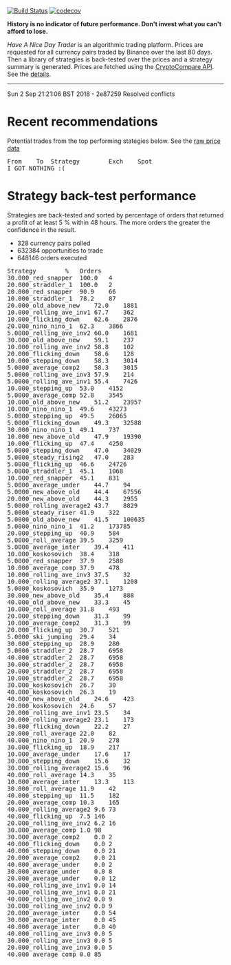 [![Build Status](https://travis-ci.org/deanturpin/handt.svg?branch=master)](https://travis-ci.org/deanturpin/handt)
[![codecov](https://codecov.io/gh/deanturpin/handt/branch/master/graph/badge.svg)](https://codecov.io/gh/deanturpin/handt)

**History is no indicator of future performance. Don't invest what you can't
afford to lose.**

*Have A Nice Day Trader* is an algorithmic trading platform. Prices are
requested for all currency pairs traded by Binance over the last 80 days. Then a
library of strategies is back-tested over the prices and a strategy summary is
generated. Prices are fetched using the [CryptoCompare
API](https://min-api.cryptocompare.com/). See the [details](details.md).

---

Sun  2 Sep 21:21:06 BST 2018 - 
2e87259 Resolved conflicts
# Recent recommendations
Potential trades from the top performing stategies below. See the [raw price data](prices.csv)
<pre>
From	To	Strategy		Exch	Spot
I GOT NOTHING :(
</pre>
# Strategy back-test performance
Strategies are back-tested and sorted by percentage of orders that returned a profit of at least 5 % within 48 hours. The more orders the greater the confidence in the result.
* 328 currency pairs polled
* 632384 opportunities to trade
* 648146 orders executed
<pre>
Strategy		%	Orders
30.000_red_snapper	100.0	4
20.000_straddler_1	100.0	2
20.000_red_snapper	90.9	66
10.000_straddler_1	78.2	87
20.000_old_above_new	72.0	1881
10.000_rolling_ave_inv1	67.7	362
10.000_flicking_down	62.6	2876
20.000_nino_nino_1	62.3	3866
5.0000_rolling_ave_inv2	60.0	1681
30.000_old_above_new	59.1	237
10.000_rolling_ave_inv2	58.8	102
20.000_flicking_down	58.6	128
10.000_stepping_down	58.3	3014
5.0000_average_comp2	58.3	3015
5.0000_rolling_ave_inv3	57.9	214
5.0000_rolling_ave_inv1	55.4	7426
10.000_stepping_up	53.0	4152
5.0000_average_comp	52.8	3545
10.000_old_above_new	51.2	23957
10.000_nino_nino_1	49.6	43273
5.0000_stepping_up	49.5	26065
5.0000_flicking_down	49.3	32588
30.000_nino_nino_1	49.1	737
10.000_new_above_old	47.9	19390
10.000_flicking_up	47.4	4250
5.0000_stepping_down	47.0	34029
5.0000_steady_rising2	47.0	283
5.0000_flicking_up	46.6	24726
5.0000_straddler_1	45.1	1068
10.000_red_snapper	45.1	831
5.0000_average_under	44.7	94
5.0000_new_above_old	44.4	67556
20.000_new_above_old	44.3	2955
5.0000_rolling_average2	43.7	8829
5.0000_steady_riser	41.9	322
5.0000_old_above_new	41.5	100635
5.0000_nino_nino_1	41.2	173785
20.000_stepping_up	40.9	584
5.0000_roll_average	39.5	3259
5.0000_average_inter	39.4	411
10.000_koskosovich	38.4	318
5.0000_red_snapper	37.9	2588
10.000_average_comp	37.9	478
10.000_rolling_ave_inv3	37.5	32
10.000_rolling_average2	37.1	1208
5.0000_koskosovich	35.9	1273
30.000_new_above_old	35.4	888
40.000_old_above_new	33.3	45
10.000_roll_average	31.8	493
20.000_stepping_down	31.3	99
10.000_average_comp2	31.3	99
20.000_flicking_up	30.7	521
5.0000_ski_jumping	29.4	34
30.000_stepping_up	28.9	280
5.0000_straddler_2	28.7	6958
40.000_straddler_2	28.7	6958
30.000_straddler_2	28.7	6958
20.000_straddler_2	28.7	6958
10.000_straddler_2	28.7	6958
30.000_koskosovich	26.7	30
40.000_koskosovich	26.3	19
40.000_new_above_old	24.6	423
20.000_koskosovich	24.6	57
20.000_rolling_ave_inv1	23.5	34
20.000_rolling_average2	23.1	173
30.000_flicking_down	22.2	27
20.000_roll_average	22.0	82
40.000_nino_nino_1	20.9	278
30.000_flicking_up	18.9	217
10.000_average_under	17.6	17
30.000_stepping_down	15.6	32
30.000_rolling_average2	15.6	96
40.000_roll_average	14.3	35
10.000_average_inter	13.3	113
30.000_roll_average	11.9	42
40.000_stepping_up	11.5	182
20.000_average_comp	10.3	165
40.000_rolling_average2	9.6	73
40.000_flicking_up	7.5	146
20.000_rolling_ave_inv2	6.2	16
30.000_average_comp	1.0	98
30.000_average_comp2	0.0	2
40.000_flicking_down	0.0	2
40.000_stepping_down	0.0	21
20.000_average_comp2	0.0	21
40.000_average_under	0.0	2
30.000_average_under	0.0	8
20.000_average_under	0.0	12
40.000_rolling_ave_inv1	0.0	14
30.000_rolling_ave_inv1	0.0	21
40.000_rolling_ave_inv2	0.0	9
30.000_rolling_ave_inv2	0.0	9
20.000_average_inter	0.0	54
30.000_average_inter	0.0	45
40.000_average_inter	0.0	40
40.000_rolling_ave_inv3	0.0	5
30.000_rolling_ave_inv3	0.0	5
20.000_rolling_ave_inv3	0.0	5
40.000_average_comp	0.0	85
</pre>
